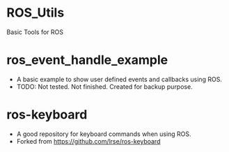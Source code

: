 # ROS_Utils
Basic Tools for ROS

# ros_event_handle_example
+ A basic example to show user defined events and callbacks using ROS. 
+ TODO: Not tested. Not finished. Created for backup purpose.

# ros-keyboard
+ A good repository for keyboard commands when using ROS.
+ Forked from https://github.com/lrse/ros-keyboard
